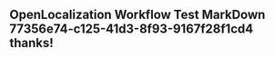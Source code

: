 <properties
ms.topic="hero-topic"
ms.test1="hero-topic"
ms.test2="test"/>

## OpenLocalization Workflow Test MarkDown 77356e74-c125-41d3-8f93-9167f28f1cd4 thanks!
